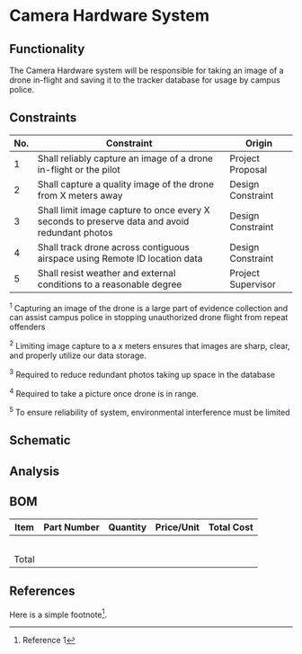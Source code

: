 # Camera Hardware System
## Functionality
The Camera Hardware system will be responsible for taking an image of a drone in-flight and saving it to the tracker database for usage by campus police.

## Constraints
| No.| Constraint | Origin |
| -- | --------- |--------|
|  1 | Shall reliably capture an image of a drone in-flight or the pilot | Project Proposal|             
|  2 | Shall capture a quality image of the drone from X meters away| Design Constraint|                          
|  3 | Shall limit image capture to once every X seconds to preserve data and avoid redundant photos| Design Constraint|
|  4 | Shall track drone across contiguous airspace using Remote ID location data | Design Constraint|
|  5 | Shall resist weather and external conditions to a reasonable degree| Project Supervisor|

<sup>1</sup> Capturing an image of the drone is a large part of evidence collection and can assist campus police in stopping unauthorized drone flight from repeat offenders

<sup>2</sup> Limiting image capture to a x meters ensures that images are sharp, clear, and properly utilize our data storage.

<sup>3</sup> Required to reduce redundant photos taking up space in the database

<sup>4</sup> Required to take a picture once drone is in range.

<sup>5</sup> To ensure reliability of system, environmental interference must be limited

## Schematic

## Analysis

## BOM
| Item     | Part Number | Quantity | Price/Unit     | Total Cost |
| -------- | ------------| -------- |----------------|------------|
|          |             |          |                |            |
|          |             |          |                |            |
|          |             |          |                |            |
|          |             |          |                |            |
|          |             |          |                |            |
|Total     |             |          |                |            |

## References
<!-- This is how to do footnotes for the references: --> 
Here is a simple footnote[^1].
[^1]: Reference 1
[^2]: Reference 2 
[^3]: Reference 3
<!--etc.-->
